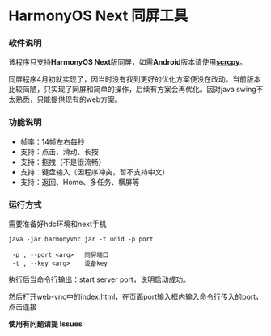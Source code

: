 # HarmonyOS Next 同屏工具 #

### 软件说明 ###
该程序只支持**HarmonyOS Next**版同屏，如需**Android**版本请使用[**scrcpy**](https://github.com/Genymobile/scrcpy)。

同屏程序4月初就实现了，因当时没有找到更好的优化方案便没在改动。当前版本比较简陋，只实现了同屏和简单的操作，后续有方案会再优化。因对java swing不太熟悉，只能提供现有的web方案。

### 功能说明 ###
- 帧率：14帧左右每秒
- 支持：点击、滑动、长按
- 支持：拖拽（不是很流畅）
- 支持：键盘输入（因程序冲突，暂不支持中文）
- 支持：返回、Home、多任务、横屏等

### 运行方式 ###
需要准备好hdc环境和next手机
```
java -jar harmonyVnc.jar -t udid -p port
```
```
 -p , --port <arg>   同屏端口
 -t , --key <arg>    设备key
```
执行后当命令行输出：start server port，说明启动成功。

然后打开web-vnc中的index.html，在页面port输入框内输入命令行传入的port，点击连接

**使用有问题请提 Issues**
